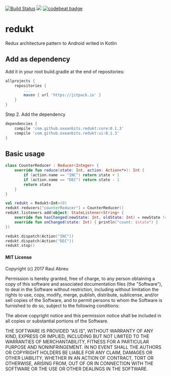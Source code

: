 [![Build Status](https://travis-ci.org/oxeanbits/redukt.svg?branch=master)](https://travis-ci.org/oxeanbits/redukt)
[![](https://jitpack.io/v/oxeanbits/redukt.svg)](https://jitpack.io/#oxeanbits/redukt)
[![codebeat badge](https://codebeat.co/badges/50fb8d27-6eca-424e-9bbe-6f469b95cec9)](https://codebeat.co/projects/github-com-oxeanbits-redukt-master)

# redukt
Redux architecture pattern to Android writed in Kotlin

## Add as dependency

Add it in your root build.gradle at the end of repositories:
```gradle
allprojects {
    repositories {
        ...
        maven { url 'https://jitpack.io' }
    }
}
```
Step 2. Add the dependency
```gradle
dependencies {
    compile 'com.github.oxeanbits.redukt:core:0.1.3'
    compile 'com.github.oxeanbits.redukt:ui:0.1.3'
}
```

## Basic usage

```kotlin
class CounterReducer : Reducer<Integer> {
    override fun reduce(state: Int, action: Action<*>): Int {
        if (action.name == "INC") return state + 1
        if (action.name == "DEC") return state - 1
        return state
    }
}

val redukt = Redukt<Int>(0)
redukt.reducers["counterReducer"] = CounterReducer()
redukt.listeners.add(object: StateListener<String> {
    override fun hasChanged(newState: Int, oldState: Int) = newState != oldState
    override fun onChanged(state: Int) { println("count: $state") }
})

redukt.dispatch(Action("INC"))
redukt.dispatch(Action("DEC"))
redukt.stop()
```

#### MIT License

Copyright (c) 2017 Raul Abreu

Permission is hereby granted, free of charge, to any person obtaining a copy
of this software and associated documentation files (the "Software"), to deal
in the Software without restriction, including without limitation the rights
to use, copy, modify, merge, publish, distribute, sublicense, and/or sell
copies of the Software, and to permit persons to whom the Software is
furnished to do so, subject to the following conditions:

The above copyright notice and this permission notice shall be included in all
copies or substantial portions of the Software.

THE SOFTWARE IS PROVIDED "AS IS", WITHOUT WARRANTY OF ANY KIND, EXPRESS OR
IMPLIED, INCLUDING BUT NOT LIMITED TO THE WARRANTIES OF MERCHANTABILITY,
FITNESS FOR A PARTICULAR PURPOSE AND NONINFRINGEMENT. IN NO EVENT SHALL THE
AUTHORS OR COPYRIGHT HOLDERS BE LIABLE FOR ANY CLAIM, DAMAGES OR OTHER
LIABILITY, WHETHER IN AN ACTION OF CONTRACT, TORT OR OTHERWISE, ARISING FROM,
OUT OF OR IN CONNECTION WITH THE SOFTWARE OR THE USE OR OTHER DEALINGS IN THE
SOFTWARE.
